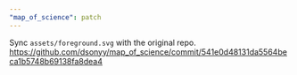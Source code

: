 ```yaml
---
"map_of_science": patch
---
```


Sync `assets/foreground.svg` with the original repo.
https://github.com/dsonyy/map_of_science/commit/541e0d48131da5564beca1b5748b69138fa8dea4
